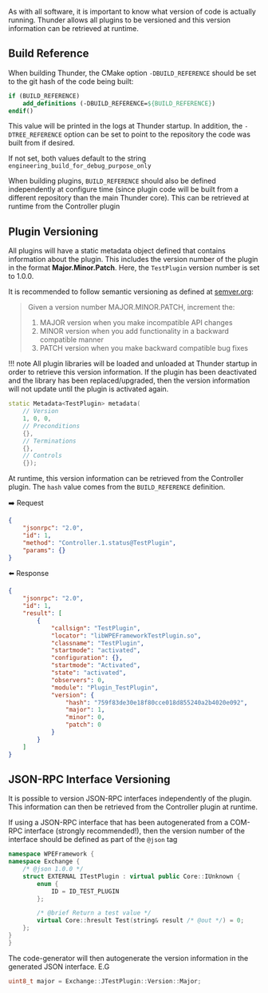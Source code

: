 As with all software, it is important to know what version of code is actually running. Thunder allows all plugins to be versioned and this version information can be retrieved at runtime.

## Build Reference

When building Thunder, the CMake option `-DBUILD_REFERENCE` should be set to the git hash of the code being built:

```cmake
if (BUILD_REFERENCE)
    add_definitions (-DBUILD_REFERENCE=${BUILD_REFERENCE})
endif()
```

This value will be printed in the logs at Thunder startup. In addition, the `-DTREE_REFERENCE` option can be set to point to the repository the code was built from if desired. 

If not set, both values default to the string `engineering_build_for_debug_purpose_only`

When building plugins, `BUILD_REFERENCE` should also be defined independently at configure time (since plugin code will be built from a different repository than the main Thunder core). This can be retrieved at runtime from the Controller plugin

## Plugin Versioning

All plugins will have a static metadata object defined that contains information about the plugin. This includes the version number of the plugin in the format **Major.Minor.Patch**. Here, the `TestPlugin` version number is set to 1.0.0.

It is recommended to follow semantic versioning as defined at [semver.org](https://semver.org/):

> Given a version number MAJOR.MINOR.PATCH, increment the:
>
> 1. MAJOR version when you make incompatible API changes
> 2. MINOR version when you add functionality in a backward compatible manner
> 3. PATCH version when you make backward compatible bug fixes

!!! note
	All plugin libraries will be loaded and unloaded at Thunder startup in order to retrieve this version information. If the plugin has been deactivated and the library has been replaced/upgraded, then the version information will not update until the plugin is activated again.

```cpp hl_lines="2-3"
static Metadata<TestPlugin> metadata(
    // Version
    1, 0, 0,
    // Preconditions
    {},
    // Terminations
    {},
    // Controls
    {});
```

At runtime, this version information can be retrieved from the Controller plugin. The `hash` value comes from the `BUILD_REFERENCE` definition.

:arrow_right: Request

```json
{
	"jsonrpc": "2.0",
	"id": 1,
	"method": "Controller.1.status@TestPlugin",
	"params": {}
}
```

:arrow_left: Response

```json hl_lines="15-20"
{
	"jsonrpc": "2.0",
	"id": 1,
	"result": [
		{
			"callsign": "TestPlugin",
			"locator": "libWPEFrameworkTestPlugin.so",
			"classname": "TestPlugin",
			"startmode": "activated",
			"configuration": {},
			"startmode": "Activated",
			"state": "activated",
			"observers": 0,
			"module": "Plugin_TestPlugin",
			"version": {
				"hash": "759f83de30e18f80cce018d855240a2b4020e092",
				"major": 1,
				"minor": 0,
				"patch": 0
			}
		}
	]
}
```

## JSON-RPC Interface Versioning

It is possible to version JSON-RPC interfaces independently of the plugin. This information can then be retrieved from the Controller plugin at runtime.

If using a JSON-RPC interface that has been autogenerated from a COM-RPC interface (strongly recommended!), then the version number of the interface should be defined as part of the `@json` tag

```c++ linenums="1" hl_lines="3"
namespace WPEFramework {
namespace Exchange {
    /* @json 1.0.0 */
    struct EXTERNAL ITestPlugin : virtual public Core::IUnknown {
        enum {
            ID = ID_TEST_PLUGIN
        };

        /* @brief Return a test value */
        virtual Core::hresult Test(string& result /* @out */) = 0;
    };
}
}
```

The code-generator will then autogenerate the version information in the generated JSON interface. E.G

```c++
uint8_t major = Exchange::JTestPlugin::Version::Major;
```

